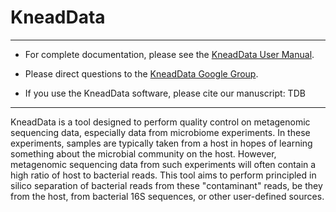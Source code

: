 # KneadData #

----

* For complete documentation, please see the [KneadData User Manual](https://bitbucket.org/biobakery/kneaddata).

* Please direct questions to the [KneadData Google Group](https://groups.google.com/d/forum/kneaddata-users).

* If you use the KneadData software, please cite our manuscript: TDB

----

KneadData is a tool designed to perform quality control on metagenomic sequencing data, especially data from microbiome experiments. In these experiments, samples are typically taken from a host in hopes of learning something about the microbial community on the host. However, metagenomic sequencing data from such experiments will often contain a high ratio of host to bacterial reads. This tool aims to perform principled in silico separation of bacterial reads from these "contaminant" reads, be they from the host, from bacterial 16S sequences, or other user-defined sources.

